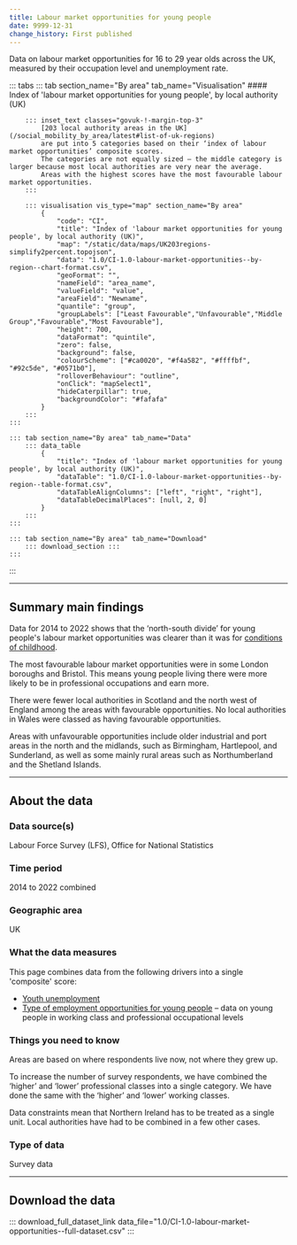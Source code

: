 ```yaml
---
title: Labour market opportunities for young people
date: 9999-12-31
change_history: First published
---
```


Data on labour market opportunities for 16 to 29 year olds across the UK,  measured by their occupation level and unemployment rate.

::: tabs
    ::: tab section_name="By area" tab_name="Visualisation"
        #### Index of 'labour market opportunities for young people', by local authority (UK)

        ::: inset_text classes="govuk-!-margin-top-3"
            [203 local authority areas in the UK](/social_mobility_by_area/latest#list-of-uk-regions)
            are put into 5 categories based on their ‘index of labour market opportunities’ composite scores.
            The categories are not equally sized – the middle category is larger because most local authorities are very near the average.
            Areas with the highest scores have the most favourable labour market opportunities.
        :::

        ::: visualisation vis_type="map" section_name="By area"
            {
                "code": "CI",
                "title": "Index of 'labour market opportunities for young people', by local authority (UK)",
                "map": "/static/data/maps/UK203regions-simplify2percent.topojson",
                "data": "1.0/CI-1.0-labour-market-opportunities--by-region--chart-format.csv",
                "geoFormat": "",
                "nameField": "area_name",
                "valueField": "value",
                "areaField": "Newname",
                "quantile": "group",
                "groupLabels": ["Least Favourable","Unfavourable","Middle Group","Favourable","Most Favourable"],
                "height": 700,
                "dataFormat": "quintile",
                "zero": false,
                "background": false,
                "colourScheme": ["#ca0020", "#f4a582", "#ffffbf", "#92c5de", "#0571b0"],
                "rolloverBehaviour": "outline",
                "onClick": "mapSelect1",
                "hideCaterpillar": true,
                "backgroundColor": "#fafafa"
            }
        :::
    :::

    ::: tab section_name="By area" tab_name="Data"
        ::: data_table
            {
                "title": "Index of 'labour market opportunities for young people', by local authority (UK)",
                "dataTable": "1.0/CI-1.0-labour-market-opportunities--by-region--table-format.csv",
                "dataTableAlignColumns": ["left", "right", "right"],
                "dataTableDecimalPlaces": [null, 2, 0]
            }
        :::
    :::

    ::: tab section_name="By area" tab_name="Download"
        ::: download_section :::
    :::
:::

---

## Summary main findings
Data for 2014 to 2022 shows that the ‘north-south divide’ for young people's labour market opportunities was clearer than it was for [conditions of childhood](/drivers_of_social_mobility/composite_indices/conditions_of_childhood/latest). 

The most favourable labour market opportunities were in some London boroughs and Bristol. This means young people living there were more likely to be in professional occupations and earn more.

There were fewer local authorities in Scotland and the north west of England among the areas with favourable opportunities. No local authorities in Wales were classed as having favourable opportunities.

Areas with unfavourable opportunities include older industrial and port areas in the north and the midlands, such as Birmingham, Hartlepool, and Sunderland, as well as some mainly rural areas such as Northumberland and the Shetland Islands.

---

## About the data

### Data source(s)
Labour Force Survey (LFS), Office for National Statistics

### Time period
2014 to 2022 combined

### Geographic area
UK

### What the data measures
This page combines data from the following drivers into a single 'composite' score:

* [Youth unemployment](/drivers_of_social_mobility/work_opportunities_for_young_people/youth_unemployment/latest)
* [Type of employment opportunities for young people](/drivers_of_social_mobility/work_opportunities_for_young_people/type_of_employment_opportunities_for_young_people/latest) – data on young people in working class and professional occupational levels

### Things you need to know
Areas are based on where respondents live now, not where they grew up.

To increase the number of survey respondents, we have combined the ‘higher’ and ‘lower’ professional classes into a single category. We have done the same with the ‘higher’ and ‘lower’ working classes.

Data constraints mean that Northern Ireland has to be treated as a single unit. Local authorities have had to be combined in a few other cases.


### Type of data
Survey data

---

## Download the data

::: download_full_dataset_link data_file="1.0/CI-1.0-labour-market-opportunities--full-dataset.csv" :::
